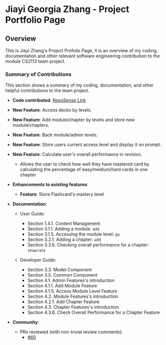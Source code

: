 # Jiayi Georgia Zhang - Project Portfolio Page

## Overview
This is Jiayi Zhang's Project Profolio Page, it is an overview of my coding, documentation and other relevant software engineering contribution to the module CS2113 team project.

### Summary of Contributions
This section shows a summary of my coding, documentation, and other helpful contributions to the team project.

* **Code contributed**: [RepoSense Link](https://nus-cs2113-ay2021s1.github.io/tp-dashboard/#breakdown=true&search=gua-gua&sort=groupTitle&sortWithin=title&timeframe=commit&mergegroup=&groupSelect=groupByRepos&checkedFileTypes=docs~functional-code~test-code~other&tabOpen=true&tabType=authorship&tabAuthor=gua-guargia&tabRepo=AY2021S1-CS2113T-F11-3%2Ftp%5Bmaster%5D&authorshipIsMergeGroup=false&authorshipFileTypes=docs~functional-code~test-code)

* **New Feature**: Access decks by levels.
* **New Feature**: Add module/chapter by levels and store new module/chapters.
* **New Feature**: Back module/admin levels.
* **New Feature**: Store users current access level and display it on prompt.
* **New Feature**: Calculate user's overall performance in revision.
    * Allows the user to check how well they have mastered card by calculating the percentage of easy/medium/hard cards in one chapter
    
* **Enhancements to existing features**:
    * **Feature**: Store Flashcard's mastery level

* **Documentation**:
  * User Guide:
    * Section 1.4.1. Content Management
    * Section 3.1.1. Adding a module: `add`
    * Section 3.1.5. Accessing the module level: `go`
    * Section 3.2.1. Adding a chapter: `add`
    * Section 3.3.6. Checking overall performance for a chapter: `showrate`
    
  * Developer Guide:
    * Section 3.3. Model Component
    * Section 3.5. Common Component
    * Section 4.1. Admin Features's introduction
    * Section 4.1.1. Add Module Feature
    * Section 4.1.5. Access Module Level Feature
    * Section 4.2. Module Features's introduction
    * Section 4.2.1. Add Chapter Feature
    * Section 4.3. Chapter Features's introduction
    * Section 4.3.6. Check Overall Performance for a Chapter Feature

* **Community**:
  * PRs reviewed (with non-trivial review comments): 
    * [\#60](https://github.com/AY2021S1-CS2113T-F11-3/tp/pull/60)
    


